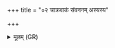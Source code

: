 +++
title = "०२ चाक्रवाकं संवननम् अस्यस्य"

+++
<details><summary>मूलम् (GR)</summary>

+++(PSK 20.46.4)+++चाक्रवाकं संवननम्  
अस्यस्य स्वंकरम् ।  
अमुं स्वं कृणोतु मे  
यम् अहं कामये प्रियम् ॥
</details>